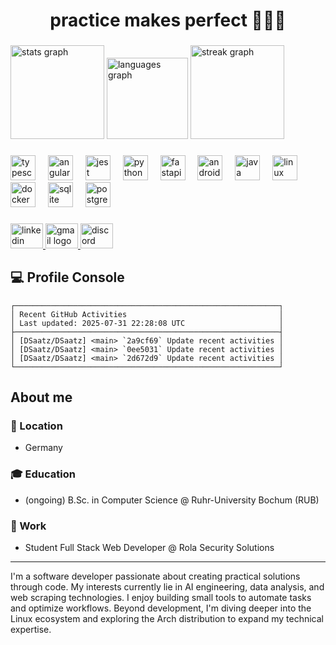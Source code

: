 <h1 align="center">practice makes perfect 🧑‍💻🧘</h1>

###

<div align="left">
  <img src="https://github-readme-stats.vercel.app/api?username=DSaatz&hide_title=false&hide_rank=false&show_icons=true&include_all_commits=true&count_private=true&disable_animations=false&theme=dracula&locale=en&hide_border=false&order=1" height="150" alt="stats graph" />
  <img src="https://github-readme-stats.vercel.app/api/top-langs?username=DSaatz&locale=en&hide_title=false&layout=compact&card_width=320&langs_count=5&theme=onedark&hide_border=false&order=2" height="130" alt="languages graph" />
  <img src="https://streak-stats.demolab.com?user=DSaatz&locale=en&mode=daily&theme=dracula&hide_border=false&border_radius=5&order=3" height="150" alt="streak graph" />
</div>

###

<div align="left">
  <img src="https://cdn.jsdelivr.net/gh/devicons/devicon/icons/typescript/typescript-original.svg" height="40" alt="typescript logo" />
  <img width="12" />
  <img src="https://cdn.jsdelivr.net/gh/devicons/devicon/icons/angularjs/angularjs-original.svg" height="40" alt="angularjs logo" />
  <img width="12" />
  <img src="https://cdn.jsdelivr.net/gh/devicons/devicon/icons/jest/jest-plain.svg" height="40" alt="jest logo" />
  <img width="12" />
  <img src="https://cdn.jsdelivr.net/gh/devicons/devicon/icons/python/python-original.svg" height="40" alt="python logo" />
  <img width="12" />
  <img src="https://cdn.jsdelivr.net/gh/devicons/devicon/icons/fastapi/fastapi-original.svg" height="40" alt="fastapi logo" />
  <img width="12" />
  <img src="https://cdn.jsdelivr.net/gh/devicons/devicon/icons/androidstudio/androidstudio-original.svg" height="40" alt="androidstudio logo" />
  <img width="12" />
  <img src="https://cdn.jsdelivr.net/gh/devicons/devicon/icons/java/java-original.svg" height="40" alt="java logo" />
  <img width="12" />
  <img src="https://cdn.jsdelivr.net/gh/devicons/devicon/icons/linux/linux-original.svg" height="40" alt="linux logo" />
  <img width="12" />
  <img src="https://cdn.jsdelivr.net/gh/devicons/devicon/icons/docker/docker-original.svg" height="40" alt="docker logo" />
  <img width="12" />
  <img src="https://cdn.jsdelivr.net/gh/devicons/devicon/icons/sqlite/sqlite-original.svg" height="40" alt="sqlite logo" />
  <img width="12" />
  <img src="https://cdn.jsdelivr.net/gh/devicons/devicon/icons/postgresql/postgresql-original.svg" height="40" alt="postgresql logo" />
</div>

###

<div align="left">
  <a href="https://www.linkedin.com/in/dominik-saatz/" target="_blank">
    <img src="https://raw.githubusercontent.com/maurodesouza/profile-readme-generator/master/src/assets/icons/social/linkedin/default.svg" width="52" height="40" alt="linkedin logo" />
  </a>
  <a href="mailto:saatzdominik@gmail.com" target="_blank">
    <img src="https://raw.githubusercontent.com/maurodesouza/profile-readme-generator/master/src/assets/icons/social/gmail/default.svg" width="52" height="40" alt="gmail logo" />
  </a>
  <a href="https://discord.com/users/272034874490224640" target="_blank">
    <img src="https://raw.githubusercontent.com/maurodesouza/profile-readme-generator/master/src/assets/icons/social/discord/default.svg" width="52" height="40" alt="discord logo" />
  </a>
</div>

###

## 💻 Profile Console 
<!--RECENT_ACTIVITY_START-->
```text
┌───────────────────────────────────────────────────────────┐
│ Recent GitHub Activities                                  │
│ Last updated: 2025-07-31 22:28:08 UTC                     │
├───────────────────────────────────────────────────────────┤
│ [DSaatz/DSaatz] <main> `2a9cf69` Update recent activities │
│ [DSaatz/DSaatz] <main> `0ee5031` Update recent activities │
│ [DSaatz/DSaatz] <main> `2d672d9` Update recent activities │
└───────────────────────────────────────────────────────────┘
```
<!--RECENT_ACTIVITY_END-->

## About me

### 📍 Location
- Germany

### 🎓 Education
- (ongoing) B.Sc. in Computer Science @ Ruhr-University Bochum (RUB)

### 💼 Work
- Student Full Stack Web Developer @ Rola Security Solutions

---

I'm a software developer passionate about creating practical solutions through code. My interests currently lie in AI engineering, data analysis, and web scraping technologies. I enjoy building small tools to automate tasks and optimize workflows. Beyond development, I'm diving deeper into the Linux ecosystem and exploring the Arch distribution to expand my technical expertise.


